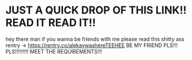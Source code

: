 # JUST A QUICK DROP OF THIS LINK!! READ IT READ IT!!
hey there man if you wanna be friends with me please read this shitty ass rentry →
https://rentry.co/alekaywashereTEEHEE
BE MY FRIEND PLS!!! PLS!!!!!!!!! MEET THE REQUIREMENTS!!!
